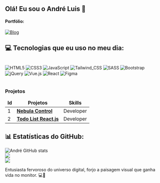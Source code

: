 
## Olá! Eu sou o André Luis 👋

#### Portfólio:
[![Blog](https://img.shields.io/website?label=Portfólio&style=for-the-badge&url=https://bit.ly/andreLuuis)](https://portfolio-andre-luis.vercel.app/)


## 💻 Tecnologias que eu uso no meu dia:

<div style="display: inline_block"><br/>
    <img align="center" alt="HTML5" src="https://img.shields.io/badge/HTML5-E34F26?style=for-the-badge&logo=html5&logoColor=white" />
    <img align="center" alt="CSS3" src="https://img.shields.io/badge/CSS3-1572B6?style=for-the-badge&logo=css3&logoColor=white" />
    <img align="center" alt="JavaScript" src="https://img.shields.io/badge/JavaScript-F7DF1E?style=for-the-badge&logo=javascript&logoColor=black" />
    <img align="center" alt="Tailwind_CSS" src="https://img.shields.io/badge/Tailwind_CSS-38B2AC?style=for-the-badge&logo=tailwind-css&logoColor=white" />
		<img align="center" alt="SASS" src="https://img.shields.io/badge/Sass-CC6699?style=for-the-badge&logo=sass&logoColor=white" />
    <img align="center" alt="Bootstrap" src="https://img.shields.io/badge/Bootstrap-563D7C?style=for-the-badge&logo=bootstrap&logoColor=white" />
    <img align="center" alt="jQuery" src="https://img.shields.io/badge/jQuery-0769AD?style=for-the-badge&logo=jquery&logoColor=white" />
    <img align="center" alt="Vue.js" src="https://img.shields.io/badge/Vue.js-35495E?style=for-the-badge&logo=vue.js&logoColor=4FC08D" />
	  <img align="center" alt="React" src="https://img.shields.io/badge/React-20232A?style=for-the-badge&logo=react&logoColor=61DAFB" />
    <img align="center" alt="Figma" src="https://img.shields.io/badge/Figma-F24E1E?style=for-the-badge&logo=figma&logoColor=white" />

</div><br/>

<h3>Projetos</h3>
<table>
    <thead align="center">
        <tr border: none;>
            <td><b>Id</b></td>
	    <td><b>Projetos</b></td>
	    <td><b>Skills</b></td>
        </tr>
    </thead>
    <tbody>
	<tr>
		<td>1</td>
            	<td><a href="https://github.com/andreLuisPires/Nebula-Control"><b>Nebula Control</b></a></td>
		<td>Developer</td>
        </tr>
    	<tr>
		<td>2</td>
            	<td><a href="https://github.com/andreLuisPires/todo-list-react.js"><b>Todo List React.js</b></a></td>
		<td>Developer</td>
        </tr>
	 <tr>
    </tbody>
</table>


## 📊 Estatísticas do GitHub:
![André GitHub stats](https://github-readme-stats.vercel.app/api?username=andreLuisPires&show_icons=true&theme=dracula)<br/>
![](https://github-readme-streak-stats.herokuapp.com/?user=andreLuisPires&theme=dracula-green&hide_border=true)<br/>
![](https://github-readme-stats.vercel.app/api/top-langs/?username=andreLuisPires&theme=dracula-green&hide_border=true&include_all_commits=true&count_private=true&layout=compact)

Entusiasta fervoroso do universo digital, forjo a paisagem visual que ganha vida no monitor. 💻🚀

